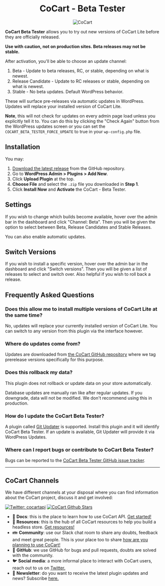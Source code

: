 <h1 align="center">CoCart - Beta Tester</h1>

<p align="center"><img src="https://raw.githubusercontent.com/co-cart/co-cart/master/.github/Logo-1024x534.png.webp" alt="CoCart" /></p>

**CoCart Beta Tester** allows you to try out new versions of CoCart Lite before they are officially released.

**Use with caution, not on production sites. Beta releases may not be stable.**

After activation, you'll be able to choose an update channel:

1. Beta - Update to beta releases, RC, or stable, depending on what is newest.
2. Release Candidate - Update to RC releases or stable, depending on what is newest.
3. Stable - No beta updates. Default WordPress behavior.

These will surface pre-releases via automatic updates in WordPress. Updates will replace your installed version of CoCart Lite.

**Note**, this will not check for updates on every admin page load unless you explicitly tell it to. You can do this by clicking the "Check Again" button from the WordPress updates screen or you can set the `COCART_BETA_TESTER_FORCE_UPDATE` to true in your `wp-config.php` file.

## Installation

You may:

1. [Download the latest release](https://github.com/co-cart/cocart-beta-tester/releases) from the GitHub repository.
2. Go to **WordPress Admin > Plugins > Add New**.
3. Click **Upload Plugin** at the top.
4. **Choose File** and select the `.zip` file you downloaded in **Step 1**.
5. Click **Install Now** and **Activate** the CoCart - Beta Tester.

## Settings

If you wish to change which builds become available, hover over the admin bar in the dashboard and click "Channel: Beta". Then you will be given the option to select between Beta, Release Candidates and Stable Releases.

You can also enable automatic updates.

## Switch Versions

If you wish to install a specific version, hover over the admin bar in the dashboard and click "Switch versions". Then you will be given a list of releases to select and switch over. Also helpful if you wish to roll back a release.

## Frequently Asked Questions

### Does this allow me to install multiple versions of CoCart Lite at the same time?

No, updates will replace your currently installed version of CoCart Lite. You can switch to any version from this plugin via the interface however.

### Where do updates come from?

Updates are downloaded from [the CoCart GitHub repository](https://github.com/co-cart/co-cart) where we tag prerelease versions specifically for this purpose.

### Does this rollback my data?

This plugin does not rollback or update data on your store automatically.

Database updates are manually ran like after regular updates. If you downgrade, data will not be modified. We don't recommend using this in production.

### How do I update the CoCart Beta Tester?

A plugin called [Git Updater](https://git-updater.com/) is supported. Install this plugin and it will identify CoCart Beta Tester. If an update is available, Git Updater will provide it via WordPress Updates.

### Where can I report bugs or contribute to CoCart Beta Tester?

Bugs can be reported to the [CoCart Beta Tester GitHub issue tracker](https://github.com/co-cart/cocart-beta-tester/issues).

---

## CoCart Channels

We have different channels at your disposal where you can find information about the CoCart project, discuss it and get involved:

[![Twitter: cocartapi](https://img.shields.io/twitter/follow/cocartapi?style=social)](https://twitter.com/cocartapi) [![CoCart Github Stars](https://img.shields.io/github/stars/co-cart/cocart-beta-tester?style=social)](https://github.com/co-cart/cocart-beta-tester)

<ul>
  <li>📖 <strong>Docs</strong>: this is the place to learn how to use CoCart API. <a href="https://docs.cocart.xyz/#getting-started">Get started!</a></li>
  <li>🧰 <strong>Resources</strong>: this is the hub of all CoCart resources to help you build a headless store. <a href="https://cocart.dev/?utm_medium=gh&utm_source=github&utm_campaign=readme&utm_content=cocart">Get resources!</a></li>
  <li>👪 <strong>Community</strong>: use our Slack chat room to share any doubts, feedback and meet great people. This is your place too to share <a href="https://cocart.xyz/community/?utm_medium=gh&utm_source=github&utm_campaign=readme&utm_content=cocart">how are you planning to use CoCart!</a></li>
  <li>🐞 <strong>GitHub</strong>: we use GitHub for bugs and pull requests, doubts are solved with the community.</li>
  <li>🐦 <strong>Social media</strong>: a more informal place to interact with CoCart users, reach out to us on <a href="https://twitter.com/cocartapi">Twitter.</a></li>
  <li>💌 <strong>Newsletter</strong>: do you want to receive the latest plugin updates and news? Subscribe <a href="https://xyz.us1.list-manage.com/subscribe?u=48ead612ad85b23fe2239c6e3&id=d462357844i">here.</a></li>
</ul>
